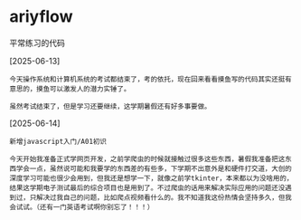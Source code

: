 # ariyflow
平常练习的代码

[2025-06-13]

    今天操作系统和计算机系统的考试都结束了，考的依托，现在回来看看摸鱼写的代码其实还挺有意思的，摸鱼可以激发人的潜力实锤了。

    虽然考试结束了，但是学习还要继续，这学期暑假还有好多事要做。

[2025-06-14]

    新增javascript入门/A01初识
    
    今天开始我准备正式学网页开发，之前学爬虫的时候就接触过很多这些东西，暑假我准备把这东西学会一点，虽然说可能和我要学的东西差的有些多，下学期不出意外是和硬件打交道，大创的深度学习可能也很少会用到，但我还是想学一下，就像之前学tkinter，本来都以为没啥用的，结果这学期电子测试最后的综合项目也是用到了。不过爬虫的话用来解决实际应用的问题还没遇到过，只解决过我自己的问题，比如爬点视频看什么的。我不知道我这份热情会坚持多久，但我会试试。（还有一门英语考试啊你别忘了！！！）
